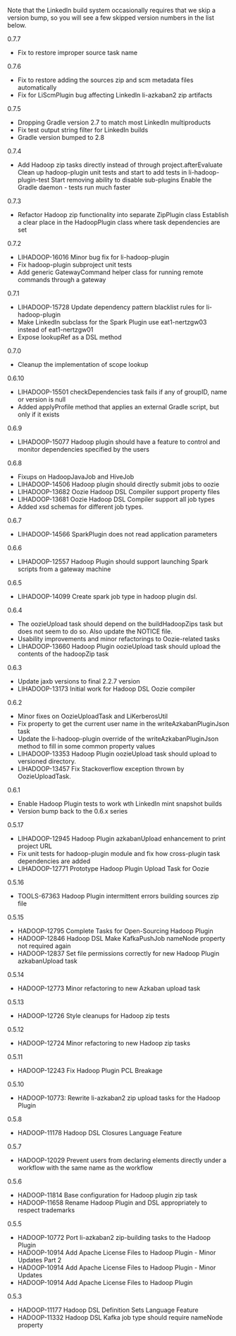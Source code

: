 <!--
Copyright 2015 LinkedIn Corp.

Licensed under the Apache License, Version 2.0 (the "License"); you may not
use this file except in compliance with the License. You may obtain a copy of
the License at

http://www.apache.org/licenses/LICENSE-2.0

Unless required by applicable law or agreed to in writing, software
distributed under the License is distributed on an "AS IS" BASIS, WITHOUT
WARRANTIES OR CONDITIONS OF ANY KIND, either express or implied. See the
License for the specific language governing permissions and limitations under
the License.
-->

Note that the LinkedIn build system occasionally requires that we skip a version bump, so you will
see a few skipped version numbers in the list below.

0.7.7

* Fix to restore improper source task name

0.7.6

* Fix to restore adding the sources zip and scm metadata files automatically
* Fix for LiScmPlugin bug affecting LinkedIn li-azkaban2 zip artifacts

0.7.5

* Dropping Gradle version 2.7 to match most LinkedIn multiproducts
* Fix test output string filter for LinkedIn builds
* Gradle version bumped to 2.8

0.7.4

* Add Hadoop zip tasks directly instead of through project.afterEvaluate
Clean up hadoop-plugin unit tests and start to add tests in li-hadoop-plugin-test
Start removing ability to disable sub-plugins
Enable the Gradle daemon - tests run much faster

0.7.3

* Refactor Hadoop zip functionality into separate ZipPlugin class
Establish a clear place in the HadoopPlugin class where task dependencies are set

0.7.2

* LIHADOOP-16016 Minor bug fix for li-hadoop-plugin
* Fix hadoop-plugin subproject unit tests
* Add generic GatewayCommand helper class for running remote commands through a gateway

0.7.1

* LIHADOOP-15728 Update dependency pattern blacklist rules for li-hadoop-plugin
* Make LinkedIn subclass for the Spark Plugin use eat1-nertzgw03 instead of eat1-nertzgw01
* Expose lookupRef as a DSL method

0.7.0

* Cleanup the implementation of scope lookup

0.6.10

* LIHADOOP-15501 checkDependencies task fails if any of groupID, name or version is null
* Added applyProfile method that applies an external Gradle script, but only if it exists

0.6.9

* LIHADOOP-15077 Hadoop plugin should have a feature to control and monitor dependencies specified by the users

0.6.8

* Fixups on HadoopJavaJob and HiveJob
* LIHADOOP-14506 Hadoop plugin should directly submit jobs to oozie
* LIHADOOP-13682 Oozie Hadoop DSL Compiler support property files
* LIHADOOP-13681 Oozie Hadoop DSL Compiler support all job types
* Added xsd schemas for different job types.

0.6.7

* LIHADOOP-14566 SparkPlugin does not read application parameters

0.6.6

* LIHADOOP-12557 Hadoop Plugin should support launching Spark scripts from a gateway machine

0.6.5

* LIHADOOP-14099 Create spark job type in hadoop plugin dsl.

0.6.4

* The oozieUpload task should depend on the buildHadoopZips task but does not seem to do so. Also update the NOTICE file.
* Usability improvements and minor refactorings to Oozie-related tasks
* LIHADOOP-13660 Hadoop Plugin oozieUpload task should upload the contents of the hadoopZip task

0.6.3

* Update jaxb versions to final 2.2.7 version
* LIHADOOP-13173 Initial work for Hadoop DSL Oozie compiler

0.6.2

* Minor fixes on OozieUploadTask and LiKerberosUtil
* Fix property to get the current user name in the writeAzkabanPluginJson task
* Update the li-hadoop-plugin override of the writeAzkabanPluginJson method to fill in some common property values
* LIHADOOP-13353 Hadoop Plugin oozieUpload task should upload to versioned directory.
* LIHADOOP-13457 Fix Stackoverflow exception thrown by OozieUploadTask.

0.6.1

* Enable Hadoop Plugin tests to work wth LinkedIn mint snapshot builds
* Version bump back to the 0.6.x series

0.5.17

* LIHADOOP-12945 Hadoop Plugin azkabanUpload enhancement to print project URL
* Fix unit tests for hadoop-plugin module and fix how cross-plugin task dependencies are added
* LIHADOOP-12771 Prototype Hadoop Plugin Upload Task for Oozie

0.5.16

* TOOLS-67363 Hadoop Plugin intermittent errors building sources zip file

0.5.15

* HADOOP-12795 Complete Tasks for Open-Sourcing Hadoop Plugin
* HADOOP-12846 Hadoop DSL Make KafkaPushJob nameNode property not required again
* HADOOP-12837 Set file permissions correctly for new Hadoop Plugin azkabanUpload task

0.5.14

* HADOOP-12773 Minor refactoring to new Azkaban upload task

0.5.13

* HADOOP-12726 Style cleanups for Hadoop zip tests

0.5.12

* HADOOP-12724 Minor refactoring to new Hadoop zip tasks

0.5.11

* HADOOP-12243 Fix Hadoop Plugin PCL Breakage

0.5.10

* HADOOP-10773: Rewrite li-azkaban2 zip upload tasks for the Hadoop Plugin

0.5.8

* HADOOP-11178 Hadoop DSL Closures Language Feature

0.5.7

* HADOOP-12029 Prevent users from declaring elements directly under a workflow with the same name as the workflow

0.5.6

* HADOOP-11814 Base configuration for Hadoop plugin zip task
* HADOOP-11658 Rename Hadoop Plugin and DSL appropriately to respect trademarks

0.5.5

* HADOOP-10772 Port li-azkaban2 zip-building tasks to the Hadoop Plugin
* HADOOP-10914 Add Apache License Files to Hadoop Plugin - Minor Updates Part 2
* HADOOP-10914 Add Apache License Files to Hadoop Plugin - Minor Updates
* HADOOP-10914 Add Apache License Files to Hadoop Plugin

0.5.3

* HADOOP-11177 Hadoop DSL Definition Sets Language Feature
* HADOOP-11332 Hadoop DSL Kafka job type should require nameNode property
